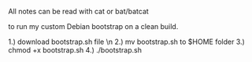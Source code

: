All notes can be read with cat or bat/batcat

to run my custom Debian bootstrap on a clean build.

1.)  download bootstrap.sh file \n
2.)  mv bootstrap.sh to $HOME folder
3.)  chmod +x bootstrap.sh
4.) ./bootstrap.sh
